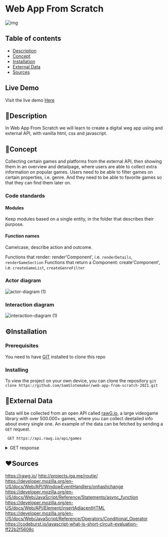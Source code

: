 # Web App From Scratch
![img](https://d2skuhm0vrry40.cloudfront.net/2020/articles/2020-03-14-16-42/crunch-once-again-in-the-spotlight-after-damning-report-on-the-last-of-us-2-developer-naughty-dog-1584204146148.jpg/EG11/thumbnail/750x422/format/jpg/quality/60)


## Table of contents
* [Description](#Description)
* [Concept](#Concept)
* [Installation](#Concept)
* [External Data](#External_Data)
* [Sources](#Sources)

## Live Demo
Visit the live demo [Here](https://samslotemaker.github.io/web-app-from-scratch-2021/)

## :book:Description
In Web App From Scratch we will learn to create a digital weg app using and external API, with vanilla html, css and javascript. 

## :pencil:Concept
Collecting certain games and platforms from the external API, then showing them in an overview and detailpage, where users are able to collect extra information on popular games. 
Users need to be able to filter games on certain properties, i.e. genre. And they need to be able to favorite games so that they can find them later on. 

### Code standards
#### Modules
Keep modules based on a single entity, in the folder that describes their purpose. 

#### Function names
Camelcase, describe action and outcome. 

Functions that render: render'Component', i.e. `renderDetails`, `renderGameSection`
Functions that return a Component: create'Component', i.e. `createGameList`, `createGenreFilter`


### Actor diagram
![actor-diagram (1)](https://user-images.githubusercontent.com/60625329/108070610-00102d00-7065-11eb-899d-5f328c29d8e1.png)


### Interaction diagram
![interaction-diagram (1)](https://user-images.githubusercontent.com/60625329/108070608-ff779680-7064-11eb-9a09-7457b3a16289.png)


## :gear:Installation
### Prerequisites
You need to have [GIT](https://git-scm.com/downloads) installed to clone this repo

### Installing
To view the project on your own device, you can clone the repository
```git clone https://github.com/SamSlotemaker/web-app-from-scratch-2021.git```

## :book:External Data
Data will be collected from an open API called [rawG.io](https://rawg.io/apidocs), a large videogame library with over 500.000+ games, where you can collect deetailed info about every single one.
An example of the data can be fetched by sending a `GET` request. 
```JS
 GET https://api.rawg.io/api/games
 ```

<details>
<summary>
GET response
</summary>

```JSON
{
"id": 3498,
"slug": "grand-theft-auto-v",
"name": "Grand Theft Auto V",
"released": "2013-09-17",
"tba": false,
"background_image": "https://media.rawg.io/media/games/84d/84da2ac3fdfc6507807a1808595afb12.jpg",
"rating": 4.48,
"rating_top": 5,
"ratings": [
{
"id": 5,
"title": "exceptional",
"count": 2647,
"percent": 59.02
},
{
"id": 4,
"title": "recommended",
"count": 1482,
"percent": 33.04
},
{
"id": 3,
"title": "meh",
"count": 281,
"percent": 6.27
},
{
"id": 1,
"title": "skip",
"count": 75,
"percent": 1.67
}
],
"ratings_count": 4438,
"reviews_text_count": 27,
"added": 14162,
"added_by_status": {
"yet": 349,
"owned": 8535,
"beaten": 3699,
"toplay": 389,
"dropped": 677,
"playing": 513
},
"metacritic": 97,
"playtime": 69,
"suggestions_count": 422,
"updated": "2020-09-23T07:10:53",
"user_game": null,
"reviews_count": 4485,
"saturated_color": "0f0f0f",
"dominant_color": "0f0f0f",
"platforms": [
{
"platform": {
"id": 4,
"name": "PC",
"slug": "pc",
"image": null,
"year_end": null,
"year_start": null,
"games_count": 296561,
"image_background": "https://media.rawg.io/media/games/4a0/4a0a1316102366260e6f38fd2a9cfdce.jpg"
},
"released_at": "2013-09-17",
"requirements_en": {
"minimum": "Minimum:OS: Windows 10 64 Bit, Windows 8.1 64 Bit, Windows 8 64 Bit, Windows 7 64 Bit Service Pack 1, Windows Vista 64 Bit Service Pack 2* (*NVIDIA video card recommended if running Vista OS)Processor: Intel Core 2 Quad CPU Q6600 @ 2.40GHz (4 CPUs) / AMD Phenom 9850 Quad-Core Processor (4 CPUs) @ 2.5GHzMemory: 4 GB RAMGraphics: NVIDIA 9800 GT 1GB / AMD HD 4870 1GB (DX 10, 10.1, 11)Storage: 72 GB available spaceSound Card: 100% DirectX 10 compatibleAdditional Notes: Over time downloadable content and programming changes will change the system requirements for this game.  Please refer to your hardware manufacturer and www.rockstargames.com/support for current compatibility information. Some system components such as mobile chipsets, integrated, and AGP graphics cards may be incompatible. Unlisted specifications may not be supported by publisher.     Other requirements:  Installation and online play requires log-in to Rockstar Games Social Club (13+) network; internet connection required for activation, online play, and periodic entitlement verification; software installations required including Rockstar Games Social Club platform, DirectX , Chromium, and Microsoft Visual C++ 2008 sp1 Redistributable Package, and authentication software that recognizes certain hardware attributes for entitlement, digital rights management, system, and other support purposes.     SINGLE USE SERIAL CODE REGISTRATION VIA INTERNET REQUIRED; REGISTRATION IS LIMITED TO ONE ROCKSTAR GAMES SOCIAL CLUB ACCOUNT (13+) PER SERIAL CODE; ONLY ONE PC LOG-IN ALLOWED PER SOCIAL CLUB ACCOUNT AT ANY TIME; SERIAL CODE(S) ARE NON-TRANSFERABLE ONCE USED; SOCIAL CLUB ACCOUNTS ARE NON-TRANSFERABLE.  Partner Requirements:  Please check the terms of service of this site before purchasing this software.",
"recommended": "Recommended:OS: Windows 10 64 Bit, Windows 8.1 64 Bit, Windows 8 64 Bit, Windows 7 64 Bit Service Pack 1Processor: Intel Core i5 3470 @ 3.2GHz (4 CPUs) / AMD X8 FX-8350 @ 4GHz (8 CPUs)Memory: 8 GB RAMGraphics: NVIDIA GTX 660 2GB / AMD HD 7870 2GBStorage: 72 GB available spaceSound Card: 100% DirectX 10 compatibleAdditional Notes:"
},
"requirements_ru": null
},
{
"platform": {
"id": 186,
"name": "Xbox Series S/X",
"slug": "xbox-series-x",
"image": null,
"year_end": null,
"year_start": 2020,
"games_count": 129,
"image_background": "https://media.rawg.io/media/games/34b/34b1f1850a1c06fd971bc6ab3ac0ce0e.jpg"
},
"released_at": "2013-09-17",
"requirements_en": null,
"requirements_ru": null
},
{
"platform": {
"id": 187,
"name": "PlayStation 5",
"slug": "playstation5",
"image": null,
"year_end": null,
"year_start": 2020,
"games_count": 154,
"image_background": "https://media.rawg.io/media/games/d44/d443ae8ffc72fdb77a27207a196788e5.jpg"
},
"released_at": "2013-09-17",
"requirements_en": null,
"requirements_ru": null
},
{
"platform": {
"id": 18,
"name": "PlayStation 4",
"slug": "playstation4",
"image": null,
"year_end": null,
"year_start": null,
"games_count": 5558,
"image_background": "https://media.rawg.io/media/games/8d6/8d69eb6c32ed6acfd75f82d532144993.jpg"
},
"released_at": "2013-09-17",
"requirements_en": null,
"requirements_ru": null
},
{
"platform": {
"id": 16,
"name": "PlayStation 3",
"slug": "playstation3",
"image": null,
"year_end": null,
"year_start": null,
"games_count": 3617,
"image_background": "https://media.rawg.io/media/games/3cf/3cff89996570cf29a10eb9cd967dcf73.jpg"
},
"released_at": "2013-09-17",
"requirements_en": null,
"requirements_ru": null
},
{
"platform": {
"id": 14,
"name": "Xbox 360",
"slug": "xbox360",
"image": null,
"year_end": null,
"year_start": null,
"games_count": 2701,
"image_background": "https://media.rawg.io/media/games/5c0/5c0dd63002cb23f804aab327d40ef119.jpg"
},
"released_at": "2013-09-17",
"requirements_en": null,
"requirements_ru": null
},
{
"platform": {
"id": 1,
"name": "Xbox One",
"slug": "xbox-one",
"image": null,
"year_end": null,
"year_start": null,
"games_count": 4243,
"image_background": "https://media.rawg.io/media/games/328/3283617cb7d75d67257fc58339188742.jpg"
},
"released_at": "2013-09-17",
"requirements_en": null,
"requirements_ru": null
}
],
"parent_platforms": [
{
"platform": {
"id": 1,
"name": "PC",
"slug": "pc"
}
},
{
"platform": {
"id": 2,
"name": "PlayStation",
"slug": "playstation"
}
},
{
"platform": {
"id": 3,
"name": "Xbox",
"slug": "xbox"
}
}
],
"genres": [
{
"id": 4,
"name": "Action",
"slug": "action",
"games_count": 107875,
"image_background": "https://media.rawg.io/media/games/83f/83f6f70a7c1b86cd2637b029d8b42caa.jpg"
}
],
"stores": [
{
"id": 438095,
"store": {
"id": 11,
"name": "Epic Games",
"slug": "epic-games",
"domain": "epicgames.com",
"games_count": 356,
"image_background": "https://media.rawg.io/media/games/85c/85c8ae70e7cdf0105f06ef6bdce63b8b.jpg"
}
},
{
"id": 290375,
"store": {
"id": 3,
"name": "PlayStation Store",
"slug": "playstation-store",
"domain": "store.playstation.com",
"games_count": 7227,
"image_background": "https://media.rawg.io/media/games/fc1/fc1307a2774506b5bd65d7e8424664a7.jpg"
}
},
{
"id": 290378,
"store": {
"id": 2,
"name": "Xbox Store",
"slug": "xbox-store",
"domain": "microsoft.com",
"games_count": 3853,
"image_background": "https://media.rawg.io/media/games/f87/f87457e8347484033cb34cde6101d08d.jpg"
}
},
{
"id": 290377,
"store": {
"id": 7,
"name": "Xbox 360 Store",
"slug": "xbox360",
"domain": "marketplace.xbox.com",
"games_count": 1908,
"image_background": "https://media.rawg.io/media/games/d69/d69810315bd7e226ea2d21f9156af629.jpg"
}
},
{
"id": 290376,
"store": {
"id": 1,
"name": "Steam",
"slug": "steam",
"domain": "store.steampowered.com",
"games_count": 48292,
"image_background": "https://media.rawg.io/media/games/562/562553814dd54e001a541e4ee83a591c.jpg"
}
}
],
"clip": {
"clip": "https://media.rawg.io/media/stories-640/c10/c10ef05b12482e4d2c647c4e26138d5b.mp4",
"clips": {
"320": "https://media.rawg.io/media/stories-320/dc5/dc5b17c957b3529d821bb97defcf9307.mp4",
"640": "https://media.rawg.io/media/stories-640/c10/c10ef05b12482e4d2c647c4e26138d5b.mp4",
"full": "https://media.rawg.io/media/stories/4a7/4a78913e6ee817ca1e34c7df8169eca4.mp4"
},
"video": "e6YNTl404pI",
"preview": "https://media.rawg.io/media/stories-previews/4f1/4f13714c6626d211ab02e10b1866fb91.jpg"
},
"tags": [
{
"id": 31,
"name": "Singleplayer",
"slug": "singleplayer",
"language": "eng",
"games_count": 100765,
"image_background": "https://media.rawg.io/media/games/120/1201a40e4364557b124392ee50317b99.jpg"
},
{
"id": 40847,
"name": "Steam Achievements",
"slug": "steam-achievements",
"language": "eng",
"games_count": 20628,
"image_background": "https://media.rawg.io/media/games/b45/b45575f34285f2c4479c9a5f719d972e.jpg"
},
{
"id": 7,
"name": "Multiplayer",
"slug": "multiplayer",
"language": "eng",
"games_count": 23700,
"image_background": "https://media.rawg.io/media/games/ad2/ad2ffdf80ba993654f31da045bc02456.jpg"
},
{
"id": 13,
"name": "Atmospheric",
"slug": "atmospheric",
"language": "eng",
"games_count": 11410,
"image_background": "https://media.rawg.io/media/games/b7b/b7b8381707152afc7d91f5d95de70e39.jpg"
},
{
"id": 40836,
"name": "Full controller support",
"slug": "full-controller-support",
"language": "eng",
"games_count": 9684,
"image_background": "https://media.rawg.io/media/games/e04/e04963f3ac4c4fa83a1dc0b9231e50db.jpg"
},
{
"id": 42,
"name": "Great Soundtrack",
"slug": "great-soundtrack",
"language": "eng",
"games_count": 3104,
"image_background": "https://media.rawg.io/media/games/c24/c24ec439abf4a2e92f3429dfa83f7f94.jpg"
},
{
"id": 24,
"name": "RPG",
"slug": "rpg",
"language": "eng",
"games_count": 11059,
"image_background": "https://media.rawg.io/media/games/83f/83f6f70a7c1b86cd2637b029d8b42caa.jpg"
},
{
"id": 18,
"name": "Co-op",
"slug": "co-op",
"language": "eng",
"games_count": 6171,
"image_background": "https://media.rawg.io/media/games/73e/73eecb8909e0c39fb246f457b5d6cbbe.jpg"
},
{
"id": 36,
"name": "Open World",
"slug": "open-world",
"language": "eng",
"games_count": 3391,
"image_background": "https://media.rawg.io/media/games/310/3106b0e012271c5ffb16497b070be739.jpg"
},
{
"id": 411,
"name": "cooperative",
"slug": "cooperative",
"language": "eng",
"games_count": 2608,
"image_background": "https://media.rawg.io/media/games/dd5/dd50d4266915d56dd5b63ae1bf72606a.jpg"
},
{
"id": 8,
"name": "First-Person",
"slug": "first-person",
"language": "eng",
"games_count": 10757,
"image_background": "https://media.rawg.io/media/games/b7b/b7b8381707152afc7d91f5d95de70e39.jpg"
},
{
"id": 149,
"name": "Third Person",
"slug": "third-person",
"language": "eng",
"games_count": 3578,
"image_background": "https://media.rawg.io/media/games/da1/da1b267764d77221f07a4386b6548e5a.jpg"
},
{
"id": 4,
"name": "Funny",
"slug": "funny",
"language": "eng",
"games_count": 11622,
"image_background": "https://media.rawg.io/media/games/588/588c6bdff3d4baf66ec36b1c05b793bf.jpg"
},
{
"id": 37,
"name": "Sandbox",
"slug": "sandbox",
"language": "eng",
"games_count": 3099,
"image_background": "https://media.rawg.io/media/games/48c/48cb04ca483be865e3a83119c94e6097.jpg"
},
{
"id": 123,
"name": "Comedy",
"slug": "comedy",
"language": "eng",
"games_count": 5698,
"image_background": "https://media.rawg.io/media/games/af7/af7a831001c5c32c46e950cc883b8cb7.jpg"
},
{
"id": 150,
"name": "Third-Person Shooter",
"slug": "third-person-shooter",
"language": "eng",
"games_count": 1283,
"image_background": "https://media.rawg.io/media/games/511/5118aff5091cb3efec399c808f8c598f.jpg"
},
{
"id": 62,
"name": "Moddable",
"slug": "moddable",
"language": "eng",
"games_count": 498,
"image_background": "https://media.rawg.io/media/games/4a0/4a0a1316102366260e6f38fd2a9cfdce.jpg"
},
{
"id": 144,
"name": "Crime",
"slug": "crime",
"language": "eng",
"games_count": 1680,
"image_background": "https://media.rawg.io/media/games/470/470d21d6971de8f13ec0e1664a120cc0.jpg"
}
],
"esrb_rating": {
"id": 4,
"name": "Mature",
"slug": "mature"
},
"short_screenshots": [
{
"id": -1,
"image": "https://media.rawg.io/media/games/84d/84da2ac3fdfc6507807a1808595afb12.jpg"
},
{
"id": 1827221,
"image": "https://media.rawg.io/media/screenshots/a7c/a7c43871a54bed6573a6a429451564ef.jpg"
},
{
"id": 1827222,
"image": "https://media.rawg.io/media/screenshots/cf4/cf4367daf6a1e33684bf19adb02d16d6.jpg"
},
{
"id": 1827223,
"image": "https://media.rawg.io/media/screenshots/f95/f9518b1d99210c0cae21fc09e95b4e31.jpg"
},
{
"id": 1827225,
"image": "https://media.rawg.io/media/screenshots/a5c/a5c95ea539c87d5f538763e16e18fb99.jpg"
},
{
"id": 1827226,
"image": "https://media.rawg.io/media/screenshots/a7e/a7e990bc574f4d34e03b5926361d1ee7.jpg"
},
{
"id": 1827227,
"image": "https://media.rawg.io/media/screenshots/592/592e2501d8734b802b2a34fee2df59fa.jpg"
}
]
},
{
"id": 4200,
"slug": "portal-2",
"name": "Portal 2",
"released": "2011-04-18",
"tba": false,
"background_image": "https://media.rawg.io/media/games/328/3283617cb7d75d67257fc58339188742.jpg",
"rating": 4.62,
"rating_top": 5,
"ratings": [
{
"id": 5,
"title": "exceptional",
"count": 2636,
"percent": 70.05
},
{
"id": 4,
"title": "recommended",
"count": 953,
"percent": 25.33
},
{
"id": 3,
"title": "meh",
"count": 102,
"percent": 2.71
},
{
"id": 1,
"title": "skip",
"count": 72,
"percent": 1.91
}
],
"ratings_count": 3730,
"reviews_text_count": 21,
"added": 12357,
"added_by_status": {
"yet": 398,
"owned": 7735,
"beaten": 3563,
"toplay": 217,
"dropped": 344,
"playing": 100
},
"metacritic": 95,
"playtime": 11,
"suggestions_count": 590,
"updated": "2020-08-03T02:17:38",
"user_game": null,
"reviews_count": 3763,
"saturated_color": "0f0f0f",
"dominant_color": "0f0f0f",
"platforms": [
{
"platform": {
"id": 1,
"name": "Xbox One",
"slug": "xbox-one",
"image": null,
"year_end": null,
"year_start": null,
"games_count": 4243,
"image_background": "https://media.rawg.io/media/games/328/3283617cb7d75d67257fc58339188742.jpg"
},
"released_at": "2011-04-18",
"requirements_en": null,
"requirements_ru": null
},
{
"platform": {
"id": 16,
"name": "PlayStation 3",
"slug": "playstation3",
"image": null,
"year_end": null,
"year_start": null,
"games_count": 3617,
"image_background": "https://media.rawg.io/media/games/3cf/3cff89996570cf29a10eb9cd967dcf73.jpg"
},
"released_at": "2011-04-19",
"requirements_en": null,
"requirements_ru": null
},
{
"platform": {
"id": 4,
"name": "PC",
"slug": "pc",
"image": null,
"year_end": null,
"year_start": null,
"games_count": 296561,
"image_background": "https://media.rawg.io/media/games/4a0/4a0a1316102366260e6f38fd2a9cfdce.jpg"
},
"released_at": "2011-04-19",
"requirements_en": null,
"requirements_ru": {
"minimum": "Core 2 Duo/Athlon X2 2 ГГц,1 Гб памяти,GeForce 7600/Radeon X800,10 Гб на винчестере,интернет-соединение",
"recommended": "Core 2 Duo/Athlon X2 2.5 ГГц,2 Гб памяти,GeForce GTX 280/Radeon HD 2600,10 Гб на винчестере,интернет-соединение"
}
},
{
"platform": {
"id": 14,
"name": "Xbox 360",
"slug": "xbox360",
"image": null,
"year_end": null,
"year_start": null,
"games_count": 2701,
"image_background": "https://media.rawg.io/media/games/5c0/5c0dd63002cb23f804aab327d40ef119.jpg"
},
"released_at": "2011-04-19",
"requirements_en": null,
"requirements_ru": null
},
{
"platform": {
"id": 6,
"name": "Linux",
"slug": "linux",
"image": null,
"year_end": null,
"year_start": null,
"games_count": 45613,
"image_background": "https://media.rawg.io/media/games/929/9295e55ce69cf5337c567983cf8b4137.jpeg"
},
"released_at": "2011-04-19",
"requirements_en": null,
"requirements_ru": null
},
{
"platform": {
"id": 5,
"name": "macOS",
"slug": "macos",
"image": null,
"year_end": null,
"year_start": null,
"games_count": 65364,
"image_background": "https://media.rawg.io/media/games/46d/46d98e6910fbc0706e2948a7cc9b10c5.jpg"
},
"released_at": "2011-04-19",
"requirements_en": null,
"requirements_ru": null
}
],
"parent_platforms": [
{
"platform": {
"id": 1,
"name": "PC",
"slug": "pc"
}
},
{
"platform": {
"id": 2,
"name": "PlayStation",
"slug": "playstation"
}
},
{
"platform": {
"id": 3,
"name": "Xbox",
"slug": "xbox"
}
},
{
"platform": {
"id": 5,
"name": "Apple Macintosh",
"slug": "mac"
}
},
{
"platform": {
"id": 6,
"name": "Linux",
"slug": "linux"
}
}
],
"genres": [
{
"id": 2,
"name": "Shooter",
"slug": "shooter",
"games_count": 34292,
"image_background": "https://media.rawg.io/media/games/4e6/4e6e8e7f50c237d76f38f3c885dae3d2.jpg"
},
{
"id": 7,
"name": "Puzzle",
"slug": "puzzle",
"games_count": 59278,
"image_background": "https://media.rawg.io/media/games/328/3283617cb7d75d67257fc58339188742.jpg"
}
],
"stores": [
{
"id": 465889,
"store": {
"id": 2,
"name": "Xbox Store",
"slug": "xbox-store",
"domain": "microsoft.com",
"games_count": 3853,
"image_background": "https://media.rawg.io/media/games/f87/f87457e8347484033cb34cde6101d08d.jpg"
}
},
{
"id": 33916,
"store": {
"id": 7,
"name": "Xbox 360 Store",
"slug": "xbox360",
"domain": "marketplace.xbox.com",
"games_count": 1908,
"image_background": "https://media.rawg.io/media/games/d69/d69810315bd7e226ea2d21f9156af629.jpg"
}
},
{
"id": 4526,
"store": {
"id": 3,
"name": "PlayStation Store",
"slug": "playstation-store",
"domain": "store.playstation.com",
"games_count": 7227,
"image_background": "https://media.rawg.io/media/games/fc1/fc1307a2774506b5bd65d7e8424664a7.jpg"
}
},
{
"id": 13134,
"store": {
"id": 1,
"name": "Steam",
"slug": "steam",
"domain": "store.steampowered.com",
"games_count": 48292,
"image_background": "https://media.rawg.io/media/games/562/562553814dd54e001a541e4ee83a591c.jpg"
}
}
],
"clip": {
"clip": "https://media.rawg.io/media/stories-640/fde/fde8aaeeab956f6b705bbb4161b09004.mp4",
"clips": {
"320": "https://media.rawg.io/media/stories-320/b26/b265f65b9f16dc20245863636d4094b2.mp4",
"640": "https://media.rawg.io/media/stories-640/fde/fde8aaeeab956f6b705bbb4161b09004.mp4",
"full": "https://media.rawg.io/media/stories/671/67196dea179367b70212bdaed88ba451.mp4"
},
"video": "dVVZaZ8yO6o",
"preview": "https://media.rawg.io/media/stories-previews/faf/faf0bb37b806db65f1c76395c8f36c7c.jpg"
},
"tags": [
{
"id": 31,
"name": "Singleplayer",
"slug": "singleplayer",
"language": "eng",
"games_count": 100765,
"image_background": "https://media.rawg.io/media/games/120/1201a40e4364557b124392ee50317b99.jpg"
},
{
"id": 40847,
"name": "Steam Achievements",
"slug": "steam-achievements",
"language": "eng",
"games_count": 20628,
"image_background": "https://media.rawg.io/media/games/b45/b45575f34285f2c4479c9a5f719d972e.jpg"
},
{
"id": 7,
"name": "Multiplayer",
"slug": "multiplayer",
"language": "eng",
"games_count": 23700,
"image_background": "https://media.rawg.io/media/games/ad2/ad2ffdf80ba993654f31da045bc02456.jpg"
},
{
"id": 7808,
"name": "steam-trading-cards",
"slug": "steam-trading-cards",
"language": "eng",
"games_count": 7586,
"image_background": "https://media.rawg.io/media/games/e04/e04963f3ac4c4fa83a1dc0b9231e50db.jpg"
},
{
"id": 13,
"name": "Atmospheric",
"slug": "atmospheric",
"language": "eng",
"games_count": 11410,
"image_background": "https://media.rawg.io/media/games/b7b/b7b8381707152afc7d91f5d95de70e39.jpg"
},
{
"id": 40849,
"name": "Steam Cloud",
"slug": "steam-cloud",
"language": "eng",
"games_count": 9543,
"image_background": "https://media.rawg.io/media/games/b49/b4912b5dbfc7ed8927b65f05b8507f6c.jpg"
},
{
"id": 40836,
"name": "Full controller support",
"slug": "full-controller-support",
"language": "eng",
"games_count": 9684,
"image_background": "https://media.rawg.io/media/games/e04/e04963f3ac4c4fa83a1dc0b9231e50db.jpg"
},
{
"id": 18,
"name": "Co-op",
"slug": "co-op",
"language": "eng",
"games_count": 6171,
"image_background": "https://media.rawg.io/media/games/73e/73eecb8909e0c39fb246f457b5d6cbbe.jpg"
},
{
"id": 118,
"name": "Story Rich",
"slug": "story-rich",
"language": "eng",
"games_count": 8696,
"image_background": "https://media.rawg.io/media/games/7cf/7cfc9220b401b7a300e409e539c9afd5.jpg"
},
{
"id": 411,
"name": "cooperative",
"slug": "cooperative",
"language": "eng",
"games_count": 2608,
"image_background": "https://media.rawg.io/media/games/dd5/dd50d4266915d56dd5b63ae1bf72606a.jpg"
},
{
"id": 8,
"name": "First-Person",
"slug": "first-person",
"language": "eng",
"games_count": 10757,
"image_background": "https://media.rawg.io/media/games/b7b/b7b8381707152afc7d91f5d95de70e39.jpg"
},
{
"id": 32,
"name": "Sci-fi",
"slug": "sci-fi",
"language": "eng",
"games_count": 9091,
"image_background": "https://media.rawg.io/media/games/f87/f87457e8347484033cb34cde6101d08d.jpg"
},
{
"id": 30,
"name": "FPS",
"slug": "fps",
"language": "eng",
"games_count": 6776,
"image_background": "https://media.rawg.io/media/games/b7b/b7b8381707152afc7d91f5d95de70e39.jpg"
},
{
"id": 4,
"name": "Funny",
"slug": "funny",
"language": "eng",
"games_count": 11622,
"image_background": "https://media.rawg.io/media/games/588/588c6bdff3d4baf66ec36b1c05b793bf.jpg"
},
{
"id": 9,
"name": "Online Co-Op",
"slug": "online-co-op",
"language": "eng",
"games_count": 2459,
"image_background": "https://media.rawg.io/media/games/15c/15c95a4915f88a3e89c821526afe05fc.jpg"
},
{
"id": 189,
"name": "Female Protagonist",
"slug": "female-protagonist",
"language": "eng",
"games_count": 5034,
"image_background": "https://media.rawg.io/media/games/62c/62c7c8b28a27b83680b22fb9d33fc619.jpg"
},
{
"id": 123,
"name": "Comedy",
"slug": "comedy",
"language": "eng",
"games_count": 5698,
"image_background": "https://media.rawg.io/media/games/af7/af7a831001c5c32c46e950cc883b8cb7.jpg"
},
{
"id": 75,
"name": "Local Co-Op",
"slug": "local-co-op",
"language": "eng",
"games_count": 3605,
"image_background": "https://media.rawg.io/media/games/88c/88c5b4d7c80276c03ff62aebb1a99ad4.jpg"
},
{
"id": 11669,
"name": "stats",
"slug": "stats",
"language": "eng",
"games_count": 3517,
"image_background": "https://media.rawg.io/media/games/328/3283617cb7d75d67257fc58339188742.jpg"
},
{
"id": 40852,
"name": "Steam Workshop",
"slug": "steam-workshop",
"language": "eng",
"games_count": 1058,
"image_background": "https://media.rawg.io/media/games/f3e/f3eec35c6218dcfd93a537751e6bfa61.jpg"
},
{
"id": 40838,
"name": "Includes level editor",
"slug": "includes-level-editor",
"language": "eng",
"games_count": 1319,
"image_background": "https://media.rawg.io/media/games/806/8060a7663364ac23e15480728938d6f3.jpg"
},
{
"id": 25,
"name": "Space",
"slug": "space",
"language": "eng",
"games_count": 24546,
"image_background": "https://media.rawg.io/media/games/5f4/5f4780690dbf04900cbac5f05b9305f3.jpg"
},
{
"id": 40833,
"name": "Captions available",
"slug": "captions-available",
"language": "eng",
"games_count": 1021,
"image_background": "https://media.rawg.io/media/games/33b/33b825c76382931df0fd8ecddf5caebe.jpg"
},
{
"id": 40834,
"name": "Commentary available",
"slug": "commentary-available",
"language": "eng",
"games_count": 217,
"image_background": "https://media.rawg.io/media/games/df2/df20fd77db56ae7b0a26a7ff4baa9ccc.jpg"
},
{
"id": 87,
"name": "Science",
"slug": "science",
"language": "eng",
"games_count": 931,
"image_background": "https://media.rawg.io/media/games/c60/c60be8ddf91ede65c65b13eff2e06c37.jpg"
}
],
"esrb_rating": {
"id": 2,
"name": "Everyone 10+",
"slug": "everyone-10-plus"
},
"short_screenshots": [
{
"id": -1,
"image": "https://media.rawg.io/media/games/328/3283617cb7d75d67257fc58339188742.jpg"
},
{
"id": 99018,
"image": "https://media.rawg.io/media/screenshots/221/221a03c11e5ff9f765d62f60d4b4cbf5.jpg"
},
{
"id": 99019,
"image": "https://media.rawg.io/media/screenshots/173/1737ff43c14f40294011a209b1012875.jpg"
},
{
"id": 99020,
"image": "https://media.rawg.io/media/screenshots/b11/b11a2ae0664f0e8a1ef2346f99df26e1.jpg"
},
{
"id": 99021,
"image": "https://media.rawg.io/media/screenshots/9b1/9b107a790909b31918ebe2f40547cc85.jpg"
},
{
"id": 99022,
"image": "https://media.rawg.io/media/screenshots/d05/d058fc7f7fa6128916c311eb14267fed.jpg"
},
{
"id": 99023,
"image": "https://media.rawg.io/media/screenshots/415/41543dcc12dffc8e97d85a56ad42cda8.jpg"
}
]
}
```
</details>

## :heart:Sources
https://rawg.io/
http://projects.jga.me/routie/
https://developer.mozilla.org/en-US/docs/Web/API/WindowEventHandlers/onhashchange
https://developer.mozilla.org/en-US/docs/Web/JavaScript/Reference/Statements/async_function
https://developer.mozilla.org/en-US/docs/Web/API/Element/insertAdjacentHTML
https://developer.mozilla.org/en-US/docs/Web/JavaScript/Reference/Operators/Conditional_Operator
https://codeburst.io/javascript-what-is-short-circuit-evaluation-ff22b2f5608c
